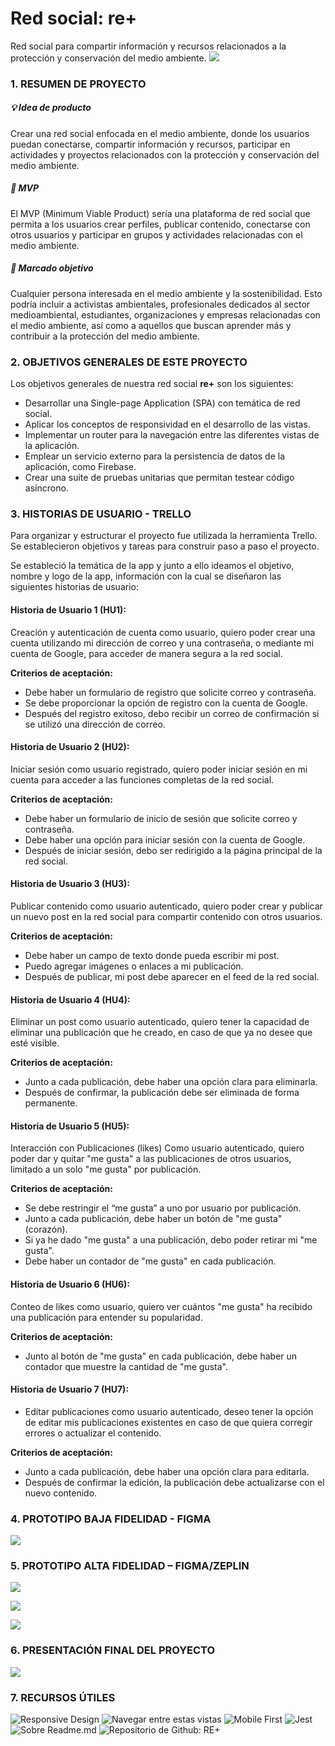 # Red social: re+
Red social para compartir información y recursos relacionados a la protección y conservación del medio ambiente.
![](https://raw.githubusercontent.com/RocioLV/DEV010-social-network/testing/src/assets/logo.png)

### 1.	RESUMEN DE PROYECTO

##### 💡 Idea de producto

Crear una red social enfocada en el medio ambiente, donde los usuarios puedan conectarse, compartir información y recursos, participar en actividades y proyectos relacionados con la protección y conservación del medio ambiente.

##### 🚀 MVP

El MVP (Minimum Viable Product) sería una plataforma de red social que permita a los usuarios crear perfiles, publicar contenido, conectarse con otros usuarios y participar en grupos y actividades relacionadas con el medio ambiente.

##### 🎯 Marcado objetivo

Cualquier persona interesada en el medio ambiente y la sostenibilidad. Esto podría incluir a activistas ambientales, profesionales dedicados al sector medioambiental, estudiantes, organizaciones y empresas relacionadas con el medio ambiente, así como a aquellos que buscan aprender más y contribuir a la protección del medio ambiente.

### 2.	OBJETIVOS GENERALES DE ESTE PROYECTO
Los objetivos generales de nuestra red social **re+** son los siguientes:

- Desarrollar una Single-page Application (SPA) con temática de red social.
- Aplicar los conceptos de responsividad en el desarrollo de las vistas.
- Implementar un router para la navegación entre las diferentes vistas de la aplicación.
- Emplear un servicio externo para la persistencia de datos de la aplicación, como Firebase.
- Crear una suite de pruebas unitarias que permitan testear código asíncrono.

### 3.	HISTORIAS DE USUARIO  - TRELLO

Para organizar y estructurar el proyecto fue utilizada la herramienta Trello. Se establecieron objetivos y tareas para construir paso a paso el proyecto.

Se estableció la temática de la app y junto a ello ideamos el objetivo, nombre y logo de la app, información con la cual se diseñaron las siguientes historias de usuario:

#### **Historia de Usuario 1 (HU1)**: 
Creación y autenticación de cuenta como usuario, quiero poder crear una cuenta utilizando mi dirección de correo y una contraseña, o mediante mi cuenta de Google, para acceder de manera segura a la red social.

**Criterios de aceptación:**
-  	Debe haber un formulario de registro que solicite correo y contraseña.
-  	Se debe proporcionar la opción de registro con la cuenta de Google.
-  	Después del registro exitoso, debo recibir un correo de confirmación si se utilizó una dirección de correo.
	
#### **Historia de Usuario 2 (HU2):** 
Iniciar sesión como usuario registrado, quiero poder iniciar sesión en mi cuenta para acceder a las funciones completas de la red social.

**Criterios de aceptación:**
-  	Debe haber un formulario de inicio de sesión que solicite correo y contraseña.
-  	Debe haber una opción para iniciar sesión con la cuenta de Google.
-  	Después de iniciar sesión, debo ser redirigido a la página principal de la red social.
	
#### **Historia de Usuario 3 (HU3)**: 
Publicar contenido como usuario autenticado, quiero poder crear y publicar un nuevo post en la red social para compartir contenido con otros usuarios.

**Criterios de aceptación:**
-  	Debe haber un campo de texto donde pueda escribir mi post.
-  	Puedo agregar imágenes o enlaces a mi publicación.
-  	Después de publicar, mi post debe aparecer en el feed de la red social.

#### **Historia de Usuario 4 (HU4)**: 
Eliminar un post como usuario autenticado, quiero tener la capacidad de eliminar una publicación que he creado, en caso de que ya no desee que esté visible.

**Criterios de aceptación:**
-  	Junto a cada publicación, debe haber una opción clara para eliminarla.
-  	Después de confirmar, la publicación debe ser eliminada de forma permanente.
	
#### **Historia de Usuario 5 (HU5):** 
Interacción con Publicaciones (likes) Como usuario autenticado, quiero poder dar y quitar "me gusta" a las publicaciones de otros usuarios, limitado a un solo "me gusta" por publicación.

**Criterios de aceptación:**
-  	Se debe restringir el “me gusta” a uno por usuario por publicación. 
-  	Junto a cada publicación, debe haber un botón de "me gusta" (corazón).
-  	Si ya he dado "me gusta" a una publicación, debo poder retirar mi "me gusta".
-  	Debe haber un contador de "me gusta" en cada publicación.

#### **Historia de Usuario 6 (HU6):**
Conteo de likes como usuario, quiero ver cuántos "me gusta" ha recibido una publicación para entender su popularidad.

**Criterios de aceptación:**
-  	Junto al botón de "me gusta" en cada publicación, debe haber un contador que muestre la cantidad de "me gusta".

#### **Historia de Usuario 7 (HU7):**
-   Editar publicaciones como usuario autenticado, deseo tener la opción de editar mis publicaciones existentes en caso de que quiera corregir errores o actualizar el contenido.

**Criterios de aceptación:**
-  	Junto a cada publicación, debe haber una opción clara para editarla.
-  	Después de confirmar la edición, la publicación debe actualizarse con el nuevo contenido.

### 4.	PROTOTIPO BAJA FIDELIDAD -  FIGMA
![](https://raw.githubusercontent.com/RocioLV/DEV010-social-network/testing/src/assets/bajaFidelidad.png)

### 5.	PROTOTIPO ALTA FIDELIDAD – FIGMA/ZEPLIN
![](https://raw.githubusercontent.com/RocioLV/DEV010-social-network/testing/src/assets/altaFidelidad.png)

![](https://raw.githubusercontent.com/RocioLV/DEV010-social-network/testing/src/assets/paletaDeColores.png)

![](https://raw.githubusercontent.com/RocioLV/DEV010-social-network/testing/src/assets/prototipoFigma.png)

### 6.	PRESENTACIÓN FINAL DEL PROYECTO

![](https://raw.githubusercontent.com/RocioLV/DEV010-social-network/testing/src/assets/mobile.gif)

### 7.	RECURSOS ÚTILES
![Responsive Design](https://mediaclick.es/blog/diseno-web-responsive-design-y-la-importancia-del-mobile-first/ "Responsive Design") 
![Navegar entre estas vistas](https://developer.mozilla.org/es/docs/Web/API/History_API "Navegar entrE vistas") 
![Mobile First](https://www.ionos.es/digitalguide/paginas-web/diseno-web/mobile-first-la-nueva-tendencia-del-diseno-web/ "Mobile First") 
![Jest](https://jestjs.io/es-ES/docs/asynchronous "Jest") 
![Sobre Readme.md](https://docs.github.com/es/repositories/managing-your-repositorys-settings-and-features/customizing-your-repository/about-readmes "Sobre Read.me") 
![Repositorio de Github: RE+ ](https://github.com/RocioLV/DEV010-social-network.git "Repositorio de Github: re+") 